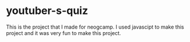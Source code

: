 # youtuber-s-quiz
This is the project that I made for neogcamp.
I used javascipt to make this project and it was very fun to make this project.

